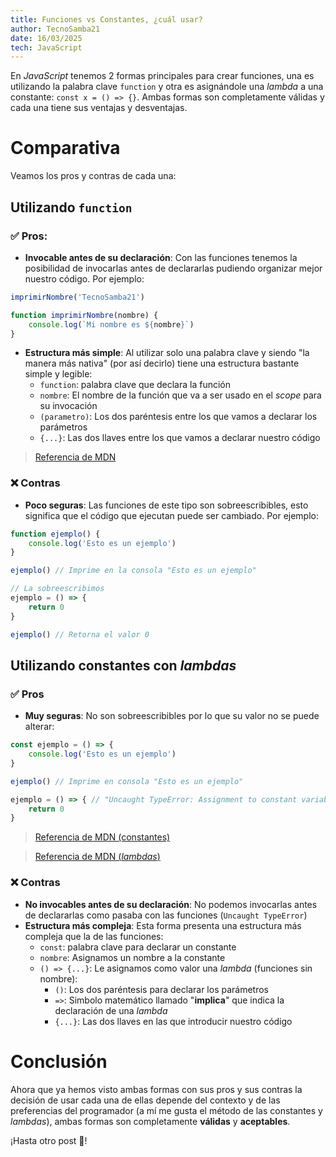 ```yaml
---
title: Funciones vs Constantes, ¿cuál usar?
author: TecnoSamba21
date: 16/03/2025
tech: JavaScript
---
```


En *JavaScript* tenemos 2 formas principales para crear funciones, una es utilizando la palabra clave `function` y otra es asignándole una *lambda* a una constante: `const x = () => {}`. Ambas formas son completamente válidas y cada una tiene sus ventajas y desventajas.

# Comparativa

Veamos los pros y contras de cada una:

## Utilizando `function`

### ✅ Pros:

- **Invocable antes de su declaración**: Con las funciones tenemos la posibilidad de invocarlas antes de declararlas pudiendo organizar mejor nuestro código. Por ejemplo:

```javascript
imprimirNombre('TecnoSamba21')

function imprimirNombre(nombre) {
    console.log(`Mi nombre es ${nombre}`)
}
```

- **Estructura más simple**: Al utilizar solo una palabra clave y siendo "la manera más nativa" (por así decirlo) tiene una estructura bastante simple y legible:
    - `function`: palabra clave que declara la función
    - `nombre`: El nombre de la función que va a ser usado en el *scope* para su invocación
    - `(parametro)`: Los dos paréntesis entre los que vamos a declarar los parámetros
    - `{...}`: Las dos llaves entre los que vamos a declarar nuestro código

> [Referencia de MDN](https://developer.mozilla.org/es/docs/Web/JavaScript/Guide/Functions)

### ❌ Contras

- **Poco seguras**: Las funciones de este tipo son sobreescribibles, esto significa que el código que ejecutan puede ser cambiado. Por ejemplo:

```javascript
function ejemplo() {
    console.log('Esto es un ejemplo')
}

ejemplo() // Imprime en la consola "Esto es un ejemplo"

// La sobreescribimos
ejemplo = () => {
    return 0
}

ejemplo() // Retorna el valor 0
```

## Utilizando constantes con *lambdas*

### ✅ Pros

- **Muy seguras**: No son sobreescribibles por lo que su valor no se puede alterar:

```javascript
const ejemplo = () => {
    console.log('Esto es un ejemplo')
}

ejemplo() // Imprime en consola "Esto es un ejemplo"

ejemplo = () => { // "Uncaught TypeError: Assignment to constant variable": Se lanza un error y la función queda inalterada
    return 0
}
```

> [Referencia de MDN (constantes)](https://developer.mozilla.org/es/docs/Web/JavaScript/Reference/Statements/const)

> [Referencia de MDN (*lambdas*)](https://developer.mozilla.org/es/docs/Web/JavaScript/Reference/Functions/Arrow_functions)

### ❌ Contras

- **No invocables antes de su declaración**: No podemos invocarlas antes de declararlas como pasaba con las funciones (`Uncaught TypeError`)
- **Estructura más compleja**: Esta forma presenta una estructura más compleja que la de las funciones:
    - `const`: palabra clave para declarar un constante
    - `nombre`: Asignamos un nombre a la constante
    - `() => {...}`: Le asignamos como valor una *lambda* (funciones sin nombre):
      - `()`: Los dos paréntesis para declarar los parámetros
      - `=>`: Simbolo matemático llamado "**implica**" que indica la declaración de una *lambda*
      - `{...}`: Las dos llaves en las que introducir nuestro código

# Conclusión

Ahora que ya hemos visto ambas formas con sus pros y sus contras la decisión de usar cada una de ellas depende del contexto y de las preferencias del programador (a mí me gusta el método de las constantes y *lambdas*), ambas formas son completamente **válidas** y **aceptables**.

¡Hasta otro post 👋!